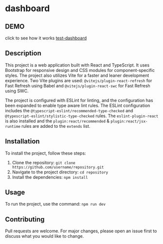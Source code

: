 # dashboard

## DEMO
click to see how it works
[test-dashboard](https://react-user-dashboard-six.vercel.app/)

## Description

This project is a web application built with React and TypeScript. It uses Bootstrap for responsive design and CSS modules for component-specific styles. The project also utilizes Vite for a faster and leaner development experience. Two Vite plugins are used: `@vitejs/plugin-react-refresh` for Fast Refresh using Babel and `@vitejs/plugin-react-swc` for Fast Refresh using SWC.

The project is configured with ESLint for linting, and the configuration has been expanded to enable type aware lint rules. The ESLint configuration includes the `@typescript-eslint/recommended-type-checked` and `@typescript-eslint/stylistic-type-checked` rules. The `eslint-plugin-react` is also installed and the `plugin:react/recommended` & `plugin:react/jsx-runtime` rules are added to the `extends` list.

## Installation

To install the project, follow these steps:

1. Clone the repository: `git clone https://github.com/username/repository.git`
2. Navigate to the project directory: `cd repository`
3. Install the dependencies: `npm install`

## Usage

To run the project, use the command: `npm run dev`

## Contributing

Pull requests are welcome. For major changes, please open an issue first to discuss what you would like to change.
